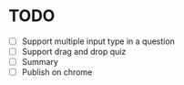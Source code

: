 # TODO

- [ ] Support multiple input type in a question
- [ ] Support drag and drop quiz
- [ ] Summary
- [ ] Publish on chrome

